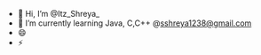 - 👋 Hi, I’m @Itz_Shreya_
- 🌱 I’m currently learning Java, C,C++ 
  @sshreya1238@gmail.com 
- 😄 
- ⚡ 

<!---
Itzshreya1238/Itzshreya1238 is a ✨ special ✨ repository because its `README.md` (this file) appears on your GitHub profile.
You can click the Preview link to take a look at your changes.
--->
